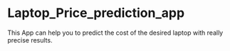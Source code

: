 # Laptop_Price_prediction_app
This App can help you to predict the cost of the desired laptop with really precise results.
